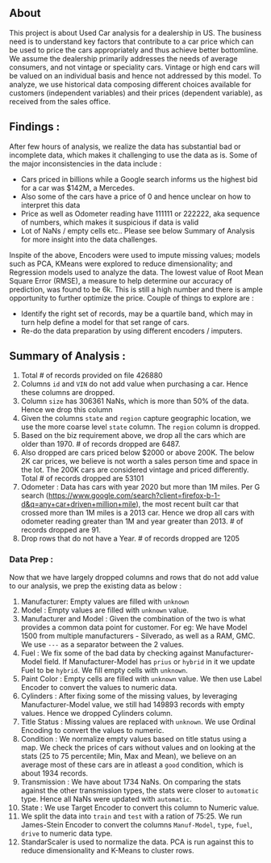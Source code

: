## About
This project is about Used Car analysis for a dealership in US. The business need is to understand key factors that contribute to a car price which can be used to price the cars appropriately and thus achieve better bottomline.
We assume the dealership primarily addresses the needs of average consumers, and not vintage or speciality cars. Vintage or high end cars will be valued on an individual basis and hence not addressed by this model.
To analyze, we use historical data composing different choices available for customers (independent variables) and their prices (dependent variable), as received from the sales office.


## Findings :
After few hours of analysis, we realize the data has substantial bad or incomplete data, which makes it challenging to use the data as is. Some of the major inconsistencies in the data include :
- Cars priced in billions while a Google search informs us the highest bid for a car was $142M, a Mercedes.
- Also some of the cars have a price of 0 and hence unclear on how to interpret this data
- Price as well as Odometer reading have 111111 or 222222, aka sequence of numbers, which makes it suspicious if data is valid
- Lot of NaNs / empty cells etc..
Please see below Summary of Analysis for more insight into the data challenges.

Inspite of the above, Encoders were used to impute missing values; models such as PCA, KMeans were explored to reduce dimensionality; and Regression models used to analyze the data. The lowest value of Root Mean Square Error (RMSE), a measure to help determine our accuracy of prediction, was found to be 6k. This is still a high number and there is ample opportunity to further optimize the price. Couple of things to explore are :
- Identify the right set of records, may be a quartile band, which may in turn help define a model for that set range of cars.
- Re-do the data preparation by using different encoders / imputers.


## Summary of Analysis :
1. Total # of records provided on file 426880
2. Columns `id` and `VIN` do not add value when purchasing a car. Hence these columns are dropped.
3. Column `size` has 306361 NaNs, which is more than 50% of the data. Hence we drop this column
4. Given the columns `state` and `region` capture geographic location, we use the more coarse level `state` column. The `region` column is dropped.
5. Based on the biz requirement above, we drop all the cars which are older than 1970. # of records dropped are 6487.
6. Also dropped are cars priced below $2000 or above 200K. The below 2K car prices, we believe is not worth a sales person time and space in the lot. The 200K cars are considered vintage and priced differently. Total # of records dropped are 53101
7. Odometer : Data has cars with year 2020 but more than 1M miles. Per G search (https://www.google.com/search?client=firefox-b-1-d&q=any+car+driven+million+mile), the most recent built car that crossed more than 1M miles is a 2013 car. Hence we drop all cars with odometer reading greater than 1M and year greater than 2013. # of records dropped are 91.
8. Drop rows that do not have a Year. # of records dropped are 1205

### Data Prep :
Now that we have largely dropped columns and rows that do not add value to our analysis, we prep the existing data as below :
1. Manufacturer: Empty values are filled with `unknown`
2. Model : Empty values are filled with `unknown` value.
3. Manufacturer and Model : Given the combination of the two is what provides a common data point for customer. For eg: We have Model 1500 from multiple manufacturers - Silverado, as well as a RAM, GMC. We use `---` as a separator between the 2 values.
4. Fuel : We fix some of the bad data by checking against Manufacturer-Model field. If Manufacturer-Model has `prius` or `hybrid` in it we update Fuel to be `hybrid`. We fill empty cells with `unknown`.
5. Paint Color : Empty cells are filled with `unknown` value. We then use Label Encoder to convert the values to numeric data.
6. Cylinders : After fixing some of the missing values, by leveraging Manufacturer-Model value, we still had 149893 records with empty values. Hence we dropped Cylinders column.
7. Title Status : Missing values are replaced with `unknown`. We use Ordinal Encoding to convert the values to numeric.
8. Condition : We normalize empty values based on title status using a map. We check the prices of cars without values and on looking at the stats (25 to 75 percentile; Min, Max and Mean), we believe on an average most of these cars are in atleast a `good` condition, which is about 1934 records.
9. Transmission : We have about 1734 NaNs. On comparing the stats against the other transmission types, the stats were closer to `automatic` type. Hence all NaNs were updated with `automatic`.
10. State : We use Target Encoder to convert this column to Numeric value.
11. We split the data into `train` and `test` with a ration of 75:25. We run James-Stein Encoder to convert the columns `Manuf-Model`, `type`, `fuel`, `drive` to numeric data type.
12. StandarScaler is used to normalize the data. PCA is run against this to reduce dimensionality and K-Means to cluster rows.
